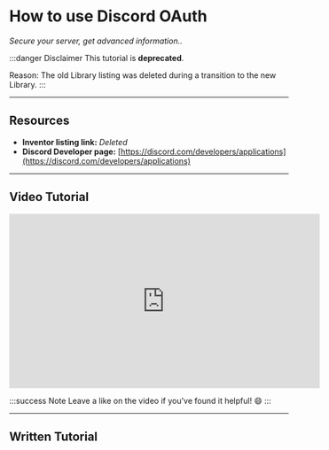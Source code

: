 # How to use Discord OAuth
*Secure your server, get advanced information..*

:::danger Disclaimer
This tutorial is **deprecated**.

Reason: The old Library listing was deleted during a transition to the new Library.
:::

***

## Resources

- **Inventor listing link:** *Deleted*
- **Discord Developer page:** [https://discord.com/developers/applications](https://discord.com/developers/applications)

***

## Video Tutorial

<iframe width="560" height="315" src="https://www.youtube-nocookie.com/embed/gQUeAf99m6I?si=gSnOOOUQG-X_HUqi" title="YouTube video player" frameborder="0" allow="accelerometer; autoplay; clipboard-write; encrypted-media; gyroscope; picture-in-picture; web-share" referrerpolicy="strict-origin-when-cross-origin" allowfullscreen></iframe>

:::success Note
Leave a like on the video if you've found it helpful! 😄
:::

***

## Written Tutorial



